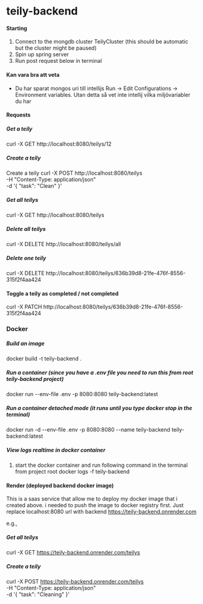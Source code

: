 # teily-backend

#### Starting 
1. Connect to the mongdb cluster TeilyCluster (this should be automatic but the cluster might be paused)
2. Spin up spring server
3. Run post request below in terminal 

#### Kan vara bra att veta  
* Du har sparat mongos uri till intellijs Run -> Edit Configurations -> Environment variables. Utan detta så vet inte intellij vilka miljövariabler du har

#### Requests 
##### Get a teily
curl -X GET http://localhost:8080/teilys/12
##### Create a teily 
Create a teily
curl -X POST http://localhost:8080/teilys \
-H "Content-Type: application/json" \
-d '{
"task": "Clean"
}'

##### Get all teilys 
curl -X GET http://localhost:8080/teilys

##### Delete all teilys 
curl -X DELETE http://localhost:8080/teilys/all

##### Delete one teily 
curl -X DELETE http://localhost:8080/teilys/636b39d8-21fe-476f-8556-315f2f4aa424
#### Toggle a teily as completed / not completed 
curl -X PATCH http://localhost:8080/teilys/636b39d8-21fe-476f-8556-315f2f4aa424


### Docker 
##### Build an image
docker build -t teily-backend . 
##### Run a container (since you have a .env file you need to run this from root teily-backend project)
docker run --env-file .env -p 8080:8080 teily-backend:latest
##### Run a container detached mode (it runs until you type docker stop <container> in the terminal)
docker run -d --env-file .env -p 8080:8080 --name teily-backend teily-backend:latest
##### View logs realtime in docker container 
1. start the docker container and run following command in the terminal from project root 
docker logs -f teily-backend


#### Render (deployed backend docker image)
This is a saas service that allow me to deploy my docker image that i created above. i needed to push the image to docker registry first. 
Just replace localhost:8080 url with backend https://teily-backend.onrender.com

e.g., 
##### Get all teilys 
curl -X GET https://teily-backend.onrender.com/teilys
##### Create a teily 
curl -X POST https://teily-backend.onrender.com/teilys \
-H "Content-Type: application/json" \
-d '{
"task": "Cleaning"
}'
